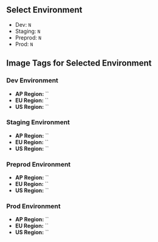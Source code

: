 ## Select Environment
- Dev: `N`
- Staging: `N`
- Preprod: `N`
- Prod: `N`

## Image Tags for Selected Environment
### Dev Environment 
- **AP Region:** ``
- **EU Region:** ``
- **US Region:** ``

### Staging Environment 
- **AP Region:** ``
- **EU Region:** ``
- **US Region:** ``

### Preprod Environment 
- **AP Region:** ``
- **EU Region:** ``
- **US Region:** ``

### Prod Environment 
- **AP Region:** ``
- **EU Region:** ``
- **US Region:** ``
